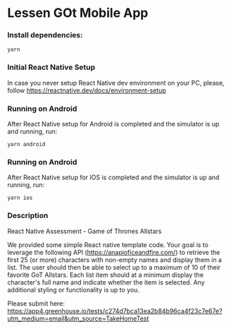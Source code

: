 # Lessen GOt Mobile App

### Install dependencies:

```shell
yarn
```

### Initial React Native Setup
In case you never setup React Native dev environment on your PC, please, follow https://reactnative.dev/docs/environment-setup

### Running on Android

After React Native setup for Android is completed and the simulator is up and running, run:
```shell
yarn android
```

### Running on Android

After React Native setup for IOS is completed and the simulator is up and running, run:
```shell
yarn ios
```

### Description
React Native Assessment - Game of Thrones Allstars

We provided some simple React native template code. Your goal is to leverage the following API (https://anapioficeandfire.com/) to retrieve the first 25 (or more) characters with non-empty names and display them in a list. The user should then be able to select up to a maximum of 10 of their favorite GoT Allstars. Each list item should at a minimum display the character's full name and indicate whether the item is selected. Any additional styling or functionality is up to you.

Please submit here:
https://app4.greenhouse.io/tests/c274d7bca13ea2b84b96ca4f23c7e67e?utm_medium=email&utm_source=TakeHomeTest
